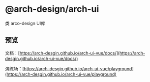 # @arch-design/arch-ui

类 arco-design UI库

## 预览

文档：[https://arch-desgin.github.io/arch-ui-vue/docs/](https://arch-desgin.github.io/arch-ui-vue/docs/)

演练场：[https://arch-desgin.github.io/arch-ui-vue/playground](https://arch-desgin.github.io/arch-ui-vue/playground)